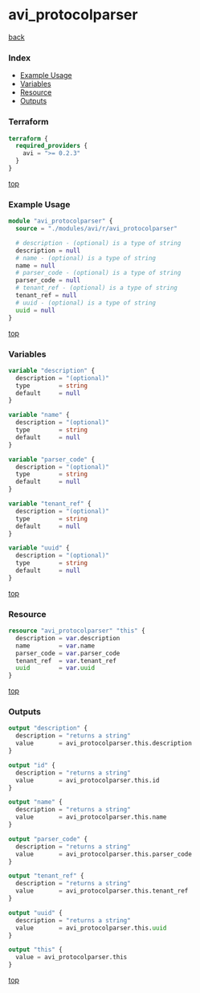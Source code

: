 # avi_protocolparser

[back](../avi.md)

### Index

- [Example Usage](#example-usage)
- [Variables](#variables)
- [Resource](#resource)
- [Outputs](#outputs)

### Terraform

```terraform
terraform {
  required_providers {
    avi = ">= 0.2.3"
  }
}
```

[top](#index)

### Example Usage

```terraform
module "avi_protocolparser" {
  source = "./modules/avi/r/avi_protocolparser"

  # description - (optional) is a type of string
  description = null
  # name - (optional) is a type of string
  name = null
  # parser_code - (optional) is a type of string
  parser_code = null
  # tenant_ref - (optional) is a type of string
  tenant_ref = null
  # uuid - (optional) is a type of string
  uuid = null
}
```

[top](#index)

### Variables

```terraform
variable "description" {
  description = "(optional)"
  type        = string
  default     = null
}

variable "name" {
  description = "(optional)"
  type        = string
  default     = null
}

variable "parser_code" {
  description = "(optional)"
  type        = string
  default     = null
}

variable "tenant_ref" {
  description = "(optional)"
  type        = string
  default     = null
}

variable "uuid" {
  description = "(optional)"
  type        = string
  default     = null
}
```

[top](#index)

### Resource

```terraform
resource "avi_protocolparser" "this" {
  description = var.description
  name        = var.name
  parser_code = var.parser_code
  tenant_ref  = var.tenant_ref
  uuid        = var.uuid
}
```

[top](#index)

### Outputs

```terraform
output "description" {
  description = "returns a string"
  value       = avi_protocolparser.this.description
}

output "id" {
  description = "returns a string"
  value       = avi_protocolparser.this.id
}

output "name" {
  description = "returns a string"
  value       = avi_protocolparser.this.name
}

output "parser_code" {
  description = "returns a string"
  value       = avi_protocolparser.this.parser_code
}

output "tenant_ref" {
  description = "returns a string"
  value       = avi_protocolparser.this.tenant_ref
}

output "uuid" {
  description = "returns a string"
  value       = avi_protocolparser.this.uuid
}

output "this" {
  value = avi_protocolparser.this
}
```

[top](#index)